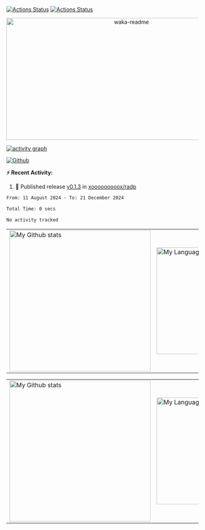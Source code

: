 <!--
see <https://github.com/qwerty541/qwerty541/blob/master/README.md>
see <https://github.com/guilyx/guilyx/blob/master/README.md>
-->

[![Actions Status](https://github.com/xooooooooox/xooooooooox/workflows/waka-readme/badge.svg)](https://github.com/xooooooooox/xooooooooox/actions)
[![Actions Status](https://github.com/xooooooooox/xooooooooox/workflows/update-gh-activity/badge.svg)](https://github.com/xooooooooox/xooooooooox/actions)

<p align="center">
  <img
    src="https://socialify.git.ci/xooooooooox/xooooooooox/image?description=1&font=Source%20Code%20Pro&forks=1&issues=1&name=1&owner=1&pulls=1&stargazers=1&theme=Auto"
    alt="waka-readme"
    width="640"
    height="320"
  />
</p>


<!-- activity graph -->
[![activity graph](https://github-readme-activity-graph.vercel.app/graph?username=xooooooooox&theme=github-dark-dimmed&custom_title=xooooooooox%20Activity%20Graph&hide_border=true)](https://github.com/ashutosh00710/github-readme-activity-graph)

<!-- followers -->
[![Github](https://img.shields.io/github/followers/xooooooooox?label=Follow&style=social)](https://github.com/xooooooooox)

<!-- todo introduction
```yaml
```
-->
**:zap: Recent Activity:**

<!--START_SECTION:activity-->
1. 🚀 Published release [v0.1.3](https://github.com/xooooooooox/radp/releases/tag/v0.1.3) in [xooooooooox/radp](https://github.com/xooooooooox/radp)
<!--END_SECTION:activity-->

<!--START_SECTION:waka-->

```txt
From: 11 August 2024 - To: 21 December 2024

Total Time: 0 secs

No activity tracked
```

<!--END_SECTION:waka-->


<!-- GRS (Light Mode) -->
<a href="https://github.com/xooooooooox#gh-light-mode-only">
  <table cellspacing="0" cellpadding="0">
    <tr>
      <td style="border: 0;">
          <img
            src="https://github-readme-stats-steel-omega.vercel.app/api?username=xooooooooox&show_icons=true&include_all_commits=true&hide_border=true&number_format=long&rank_icon=percentile&show=reviews,discussions_started,discussions_answered,prs_merged,prs_merged_percentage#gh-light-mode-only"
            alt="My Github stats"
            height="370"
          />
      </td>
      <td style="border: 0;">
          <img
            src="https://github-readme-stats-steel-omega.vercel.app/api/top-langs/?username=xooooooooox&layout=pie&hide_border=true&langs_count=10&size_weight=0.5&count_weight=0.5&custom_title=Langs%20distribution%20in%20my%20repos#gh-light-mode-only"
            alt="My Language stats"
            width="280"
          />
      </td>
    </tr>
  </table>
</a>

<!-- GRS (Dark Mode) -->
<a href="https://github.com/xooooooooox#gh-dark-mode-only">
  <table cellspacing="0" cellpadding="0">
    <tr>
      <td style="border: 0;">
        <img
          src="https://github-readme-stats-steel-omega.vercel.app/api?username=xooooooooox&show_icons=true&include_all_commits=true&icon_color=2d77dc&title_color=2d77dc&text_color=ffffff&bg_color=0d1117&hide_border=true&number_format=long&rank_icon=percentile&show=reviews,discussions_started,discussions_answered,prs_merged,prs_merged_percentage#gh-dark-mode-only"
          alt="My Github stats"
          height="370"
        />
      </td>
      <td style="border: 0;">
        <img
          src="https://github-readme-stats-steel-omega.vercel.app/api/top-langs/?username=xooooooooox&layout=pie&icon_color=2d77dc&title_color=2d77dc&text_color=ffffff&bg_color=0d1117&hide_border=true&langs_count=10&size_weight=0.5&count_weight=0.5&custom_title=Langs%20distribution%20in%20my%20repos#gh-dark-mode-only"
          alt="My Language stats"
          width="280"
        />
      </td>
    </tr>
  </table>
</a>
